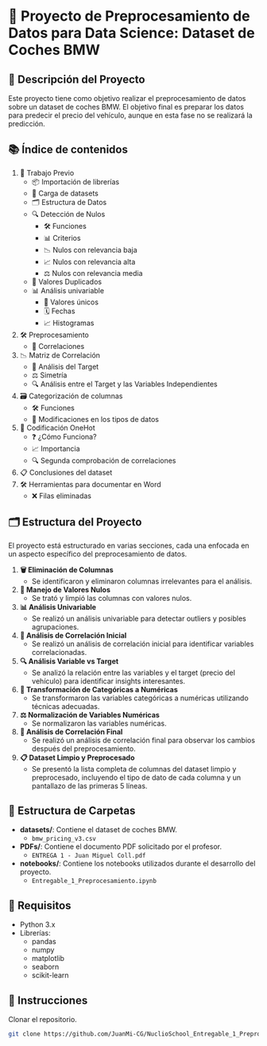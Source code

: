 # 🚗 Proyecto de Preprocesamiento de Datos para Data Science: Dataset de Coches BMW

## 📄 Descripción del Proyecto

Este proyecto tiene como objetivo realizar el preprocesamiento de datos sobre un dataset de coches BMW. El objetivo final es preparar los datos para predecir el precio del vehículo, aunque en esta fase no se realizará la predicción. 

## 📚 Índice de contenidos

1. 📝 Trabajo Previo
   - 📦 Importación de librerías
   - 📂 Carga de datasets
   - 🗂️ Estructura de Datos
   - 🔍 Detección de Nulos
     - 🛠️ Funciones
     - 📊 Criterios
     - 📉 Nulos con relevancia baja
     - 📈 Nulos con relevancia alta
     - ⚖️ Nulos con relevancia media
   - 🔄 Valores Duplicados
   - 📊 Análisis univariable
     - 🔢 Valores únicos
     - 🗓️ Fechas
     - 📈 Histogramas
2. 🛠️ Preprocesamiento
   - 🔗 Correlaciones
3. 📉 Matriz de Correlación
   - 🎯 Análisis del Target
   - ⚖️ Simetría
   - 🔍 Análisis entre el Target y las Variables Independientes
4. 🗃️ Categorización de columnas
   - 🛠️ Funciones
   - 📝 Modificaciones en los tipos de datos
5. 🔢 Codificación OneHot
   - ❓ ¿Cómo Funciona?
   - 📈 Importancia
   - 🔍 Segunda comprobación de correlaciones
6. 📋 Conclusiones del dataset
7. 🛠️ Herramientas para documentar en Word
   - ❌ Filas eliminadas

## 🗂️ Estructura del Proyecto

El proyecto está estructurado en varias secciones, cada una enfocada en un aspecto específico del preprocesamiento de datos. 

1. **🗑️ Eliminación de Columnas**
   - Se identificaron y eliminaron columnas irrelevantes para el análisis.
2. **🧹 Manejo de Valores Nulos**
   - Se trató y limpió las columnas con valores nulos.
3. **📊 Análisis Univariable**
   - Se realizó un análisis univariable para detectar outliers y posibles agrupaciones.
4. **🔗 Análisis de Correlación Inicial**
   - Se realizó un análisis de correlación inicial para identificar variables correlacionadas.
5. **🔍 Análisis Variable vs Target**
   - Se analizó la relación entre las variables y el target (precio del vehículo) para identificar insights interesantes.
6. **🔢 Transformación de Categóricas a Numéricas**
   - Se transformaron las variables categóricas a numéricas utilizando técnicas adecuadas.
7. **⚖️ Normalización de Variables Numéricas**
   - Se normalizaron las variables numéricas.
8. **🔗 Análisis de Correlación Final**
   - Se realizó un análisis de correlación final para observar los cambios después del preprocesamiento.
9. **📋 Dataset Limpio y Preprocesado**
   - Se presentó la lista completa de columnas del dataset limpio y preprocesado, incluyendo el tipo de dato de cada columna y un pantallazo de las primeras 5 líneas.

## 📁 Estructura de Carpetas

- **datasets/**: Contiene el dataset de coches BMW.
  - `bmw_pricing_v3.csv`
- **PDFs/**: Contiene el documento PDF solicitado por el profesor.
  - `ENTREGA 1 - Juan Miguel Coll.pdf`
- **notebooks/**: Contiene los notebooks utilizados durante el desarrollo del proyecto.
  - `Entregable_1_Preprocesamiento.ipynb`

## 🔧 Requisitos

- Python 3.x
- Librerías:
  - pandas
  - numpy
  - matplotlib
  - seaborn
  - scikit-learn

## 🚀 Instrucciones

Clonar el repositorio.
```sh
git clone https://github.com/JuanMi-CG/NuclioSchool_Entregable_1_Preprocesamiento.git
```
